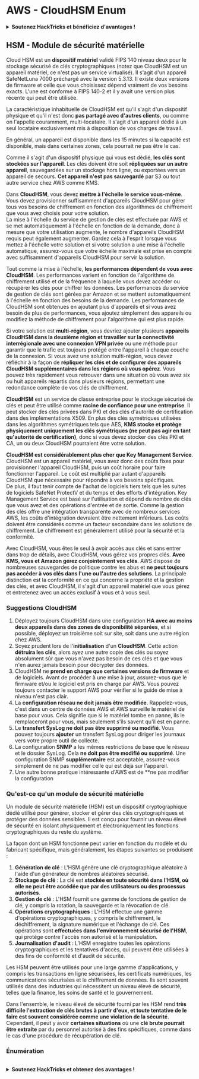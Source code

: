 # AWS - CloudHSM Enum

<details>

<summary><strong>Soutenez HackTricks et bénéficiez d'avantages !</strong></summary>

* Si vous souhaitez voir votre **entreprise annoncée dans HackTricks** ou si vous souhaitez accéder à la **dernière version de PEASS ou télécharger HackTricks en PDF**, consultez les [**PLANS D'ABONNEMENT**](https://github.com/sponsors/carlospolop) !
* Obtenez le [**swag officiel PEASS & HackTricks**](https://peass.creator-spring.com)
* Découvrez [**The PEASS Family**](https://opensea.io/collection/the-peass-family), notre collection d'[**NFTs**](https://opensea.io/collection/the-peass-family) exclusifs
* **Rejoignez** 💬 **le groupe Discord** ou le [**groupe Telegram**](https://t.me/peass) ou **suivez** moi sur **Twitter** 🐦 [**@carlospolopm**](https://twitter.com/carlospolopm).
* **Partagez vos astuces de piratage en soumettant des PR aux** [**HackTricks**](https://github.com/carlospolop/hacktricks) **et** [**HackTricks Cloud**](https://github.com/carlospolop/hacktricks-cloud) **github repos.**

</details>

## HSM - Module de sécurité matérielle

Cloud HSM est un **dispositif matériel** validé FIPS 140 niveau deux pour le stockage sécurisé de clés cryptographiques (notez que CloudHSM est un appareil matériel, ce n'est pas un service virtualisé). Il s'agit d'un appareil SafeNetLuna 7000 préchargé avec la version 5.3.13. Il existe deux versions de firmware et celle que vous choisissez dépend vraiment de vos besoins exacts. L'une est conforme à FIPS 140-2 et il y avait une version plus récente qui peut être utilisée.

La caractéristique inhabituelle de CloudHSM est qu'il s'agit d'un dispositif physique et qu'il n'est donc **pas partagé avec d'autres clients**, ou comme on l'appelle couramment, multi-locataire. Il s'agit d'un appareil dédié à un seul locataire exclusivement mis à disposition de vos charges de travail.

En général, un appareil est disponible dans les 15 minutes si la capacité est disponible, mais dans certaines zones, cela pourrait ne pas être le cas.

Comme il s'agit d'un dispositif physique qui vous est dédié, **les clés sont stockées sur l'appareil**. Les clés doivent être soit **répliquées sur un autre appareil**, sauvegardées sur un stockage hors ligne, ou exportées vers un appareil de secours. **Cet appareil n'est pas sauvegardé** par S3 ou tout autre service chez AWS comme KMS.

Dans **CloudHSM**, vous devez **mettre à l'échelle le service vous-même**. Vous devez provisionner suffisamment d'appareils CloudHSM pour gérer tous vos besoins de chiffrement en fonction des algorithmes de chiffrement que vous avez choisis pour votre solution.\
La mise à l'échelle du service de gestion de clés est effectuée par AWS et se met automatiquement à l'échelle en fonction de la demande, donc à mesure que votre utilisation augmente, le nombre d'appareils CloudHSM requis peut également augmenter. Gardez cela à l'esprit lorsque vous mettez à l'échelle votre solution et si votre solution a une mise à l'échelle automatique, assurez-vous que votre échelle maximale est prise en compte avec suffisamment d'appareils CloudHSM pour servir la solution.

Tout comme la mise à l'échelle, **les performances dépendent de vous avec CloudHSM**. Les performances varient en fonction de l'algorithme de chiffrement utilisé et de la fréquence à laquelle vous devez accéder ou récupérer les clés pour chiffrer les données. Les performances du service de gestion de clés sont gérées par Amazon et se mettent automatiquement à l'échelle en fonction des besoins de la demande. Les performances de CloudHSM sont obtenues en ajoutant plus d'appareils et si vous avez besoin de plus de performances, vous ajoutez simplement des appareils ou modifiez la méthode de chiffrement pour l'algorithme qui est plus rapide.

Si votre solution est **multi-région**, vous devriez ajouter plusieurs **appareils CloudHSM dans la deuxième région et travailler sur la connectivité interrégionale avec une connexion VPN privée** ou une méthode pour garantir que le trafic est toujours protégé entre l'appareil à chaque couche de la connexion. Si vous avez une solution multi-région, vous devez réfléchir à la façon de **répliquer les clés et de configurer des appareils CloudHSM supplémentaires dans les régions où vous opérez**. Vous pouvez très rapidement vous retrouver dans une situation où vous avez six ou huit appareils répartis dans plusieurs régions, permettant une redondance complète de vos clés de chiffrement.

**CloudHSM** est un service de classe entreprise pour le stockage sécurisé de clés et peut être utilisé comme **racine de confiance pour une entreprise**. Il peut stocker des clés privées dans PKI et des clés d'autorité de certification dans des implémentations X509. En plus des clés symétriques utilisées dans les algorithmes symétriques tels que AES, **KMS stocke et protège physiquement uniquement les clés symétriques (ne peut pas agir en tant qu'autorité de certification)**, donc si vous devez stocker des clés PKI et CA, un ou deux CloudHSM pourraient être votre solution.

**CloudHSM est considérablement plus cher que Key Management Service**. CloudHSM est un appareil matériel, vous avez donc des coûts fixes pour provisionner l'appareil CloudHSM, puis un coût horaire pour faire fonctionner l'appareil. Le coût est multiplié par autant d'appareils CloudHSM que nécessaire pour répondre à vos besoins spécifiques.\
De plus, il faut tenir compte de l'achat de logiciels tiers tels que les suites de logiciels SafeNet ProtectV et du temps et des efforts d'intégration. Key Management Service est basé sur l'utilisation et dépend du nombre de clés que vous avez et des opérations d'entrée et de sortie. Comme la gestion des clés offre une intégration transparente avec de nombreux services AWS, les coûts d'intégration devraient être nettement inférieurs. Les coûts doivent être considérés comme un facteur secondaire dans les solutions de chiffrement. Le chiffrement est généralement utilisé pour la sécurité et la conformité.

Avec CloudHSM, vous êtes le seul à avoir accès aux clés et sans entrer dans trop de détails, avec CloudHSM, vous gérez vos propres clés. **Avec KMS, vous et Amazon gérez conjointement vos clés**. AWS dispose de nombreuses sauvegardes de politique contre les abus et **ne peut toujours pas accéder à vos clés dans l'une ou l'autre des solutions**. La principale distinction est la conformité en ce qui concerne la propriété et la gestion des clés, et avec CloudHSM, il s'agit d'un appareil matériel que vous gérez et entretenez avec un accès exclusif à vous et à vous seul.

### Suggestions CloudHSM

1. Déployez toujours CloudHSM dans une configuration **HA avec au moins deux appareils dans des zones de disponibilité séparées**, et si possible, déployez un troisième soit sur site, soit dans une autre région chez AWS.
2. Soyez prudent lors de l'**initialisation** d'un **CloudHSM**. Cette action **détruira les clés**, alors ayez une autre copie des clés ou soyez absolument sûr que vous n'avez pas besoin de ces clés et que vous n'en aurez jamais besoin pour décrypter des données.
3. CloudHSM ne **prend en charge que certaines versions de firmware** et de logiciels. Avant de procéder à une mise à jour, assurez-vous que le firmware et/ou le logiciel est pris en charge par AWS. Vous pouvez toujours contacter le support AWS pour vérifier si le guide de mise à niveau n'est pas clair.
4. La **configuration réseau ne doit jamais être modifiée**. Rappelez-vous, c'est dans un centre de données AWS et AWS surveille le matériel de base pour vous. Cela signifie que si le matériel tombe en panne, ils le remplaceront pour vous, mais seulement s'ils savent qu'il est en panne.
5. Le **transfert SysLog ne doit pas être supprimé ou modifié**. Vous pouvez toujours **ajouter** un transfert SysLog pour diriger les journaux vers votre propre outil de collecte.
6. La configuration **SNMP** a les mêmes restrictions de base que le réseau et le dossier SysLog. Cela **ne doit pas être modifié ou supprimé**. Une configuration SNMP **supplémentaire** est acceptable, assurez-vous simplement de ne pas modifier celle qui est déjà sur l'appareil.
7. Une autre bonne pratique intéressante d'AWS est de **ne pas modifier la configuration
### Qu'est-ce qu'un module de sécurité matérielle

Un module de sécurité matérielle (HSM) est un dispositif cryptographique dédié utilisé pour générer, stocker et gérer des clés cryptographiques et protéger des données sensibles. Il est conçu pour fournir un niveau élevé de sécurité en isolant physiquement et électroniquement les fonctions cryptographiques du reste du système.

La façon dont un HSM fonctionne peut varier en fonction du modèle et du fabricant spécifique, mais généralement, les étapes suivantes se produisent :

1. **Génération de clé** : L'HSM génère une clé cryptographique aléatoire à l'aide d'un générateur de nombres aléatoires sécurisé.
2. **Stockage de clé** : La clé est **stockée en toute sécurité dans l'HSM, où elle ne peut être accédée que par des utilisateurs ou des processus autorisés**.
3. **Gestion de clé** : L'HSM fournit une gamme de fonctions de gestion de clé, y compris la rotation, la sauvegarde et la révocation de clé.
4. **Opérations cryptographiques** : L'HSM effectue une gamme d'opérations cryptographiques, y compris le chiffrement, le déchiffrement, la signature numérique et l'échange de clé. Ces opérations sont **effectuées dans l'environnement sécurisé de l'HSM**, qui protège contre l'accès non autorisé et la manipulation.
5. **Journalisation d'audit** : L'HSM enregistre toutes les opérations cryptographiques et les tentatives d'accès, qui peuvent être utilisées à des fins de conformité et d'audit de sécurité.

Les HSM peuvent être utilisés pour une large gamme d'applications, y compris les transactions en ligne sécurisées, les certificats numériques, les communications sécurisées et le chiffrement de données. Ils sont souvent utilisés dans des industries qui nécessitent un niveau élevé de sécurité, telles que la finance, les soins de santé et le gouvernement.

Dans l'ensemble, le niveau élevé de sécurité fourni par les HSM rend **très difficile l'extraction de clés brutes à partir d'eux, et toute tentative de le faire est souvent considérée comme une violation de la sécurité**. Cependant, il peut y avoir **certaines situations** où une **clé brute pourrait être extraite** par du personnel autorisé à des fins spécifiques, comme dans le cas d'une procédure de récupération de clé.

### Énumération

```
```

<details>

<summary><strong>Soutenez HackTricks et obtenez des avantages !</strong></summary>

* Si vous voulez voir votre **entreprise annoncée dans HackTricks** ou si vous voulez accéder à la **dernière version de PEASS ou télécharger HackTricks en PDF**, consultez les [**PLANS D'ABONNEMENT**](https://github.com/sponsors/carlospolop)!
* Obtenez le [**swag officiel PEASS & HackTricks**](https://peass.creator-spring.com)
* Découvrez [**The PEASS Family**](https://opensea.io/collection/the-peass-family), notre collection exclusive de [**NFT**](https://opensea.io/collection/the-peass-family)
* **Rejoignez le** 💬 [**groupe Discord**](https://discord.gg/hRep4RUj7f) ou le [**groupe telegram**](https://t.me/peass) ou **suivez** moi sur **Twitter** 🐦 [**@carlospolopm**](https://twitter.com/carlospolopm).
* **Partagez vos astuces de piratage en soumettant des PR aux** [**HackTricks**](https://github.com/carlospolop/hacktricks) et [**HackTricks Cloud**](https://github.com/carlospolop/hacktricks-cloud) github repos.

</details>